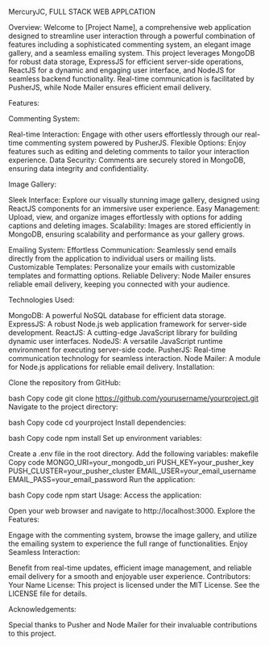 MercuryJC, FULL STACK WEB APPLCATION

Overview:
Welcome to [Project Name], a comprehensive web application designed to streamline user interaction through a powerful combination of features including a sophisticated commenting system, an elegant image gallery, and a seamless emailing system. This project leverages MongoDB for robust data storage, ExpressJS for efficient server-side operations, ReactJS for a dynamic and engaging user interface, and NodeJS for seamless backend functionality. Real-time communication is facilitated by PusherJS, while Node Mailer ensures efficient email delivery.

Features:

Commenting System:

Real-time Interaction: Engage with other users effortlessly through our real-time commenting system powered by PusherJS.
Flexible Options: Enjoy features such as editing and deleting comments to tailor your interaction experience.
Data Security: Comments are securely stored in MongoDB, ensuring data integrity and confidentiality.

Image Gallery:

Sleek Interface: Explore our visually stunning image gallery, designed using ReactJS components for an immersive user experience.
Easy Management: Upload, view, and organize images effortlessly with options for adding captions and deleting images.
Scalability: Images are stored efficiently in MongoDB, ensuring scalability and performance as your gallery grows.

Emailing System:
Effortless Communication: Seamlessly send emails directly from the application to individual users or mailing lists.
Customizable Templates: Personalize your emails with customizable templates and formatting options.
Reliable Delivery: Node Mailer ensures reliable email delivery, keeping you connected with your audience.

Technologies Used:

MongoDB: A powerful NoSQL database for efficient data storage.
ExpressJS: A robust Node.js web application framework for server-side development.
ReactJS: A cutting-edge JavaScript library for building dynamic user interfaces.
NodeJS: A versatile JavaScript runtime environment for executing server-side code.
PusherJS: Real-time communication technology for seamless interaction.
Node Mailer: A module for Node.js applications for reliable email delivery.
Installation:

Clone the repository from GitHub:

bash
Copy code
git clone https://github.com/yourusername/yourproject.git
Navigate to the project directory:

bash
Copy code
cd yourproject
Install dependencies:

bash
Copy code
npm install
Set up environment variables:

Create a .env file in the root directory.
Add the following variables:
makefile
Copy code
MONGO_URI=your_mongodb_uri
PUSH_KEY=your_pusher_key
PUSH_CLUSTER=your_pusher_cluster
EMAIL_USER=your_email_username
EMAIL_PASS=your_email_password
Run the application:

bash
Copy code
npm start
Usage:
Access the application:

Open your web browser and navigate to http://localhost:3000.
Explore the Features:

Engage with the commenting system, browse the image gallery, and utilize the emailing system to experience the full range of functionalities.
Enjoy Seamless Interaction:

Benefit from real-time updates, efficient image management, and reliable email delivery for a smooth and enjoyable user experience.
Contributors:
Your Name
License:
This project is licensed under the MIT License. See the LICENSE file for details.

Acknowledgements:

Special thanks to Pusher and Node Mailer for their invaluable contributions to this project.
